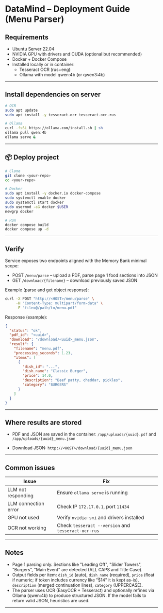 # DataMind – Deployment Guide (Menu Parser)

## Requirements

- Ubuntu Server 22.04
- NVIDIA GPU with drivers and CUDA (optional but recommended)
- Docker + Docker Compose
- Installed locally or in container:
  - Tesseract OCR (rus+eng)
  - Ollama with model qwen:4b (or qwen3:4b)

---

## Install dependencies on server

```bash
# OCR
sudo apt update
sudo apt install -y tesseract-ocr tesseract-ocr-rus

# Ollama
curl -fsSL https://ollama.com/install.sh | sh
ollama pull qwen:4b
ollama serve &
```

---

## 📦 Deploy project

```bash
# Clone
git clone <your-repo>
cd <your-repo>

# Docker
sudo apt install -y docker.io docker-compose
sudo systemctl enable docker
sudo systemctl start docker
sudo usermod -aG docker $USER
newgrp docker

# Run
docker compose build
docker compose up -d
```

---

## Verify

Service exposes two endpoints aligned with the Memory Bank minimal scope:

- POST `/menu/parse` – upload a PDF, parse page 1 food sections into JSON
- GET `/download/{filename}` – download previously saved JSON

Example (parse and get object response):

```bash
curl -X POST "http://<HOST>/menu/parse" \
     -H "Content-Type: multipart/form-data" \
     -F "file=@/path/to/menu.pdf"
```

Response (example):

```json
{
  "status": "ok",
  "pdf_id": "<uuid>",
  "download": "/download/<uuid>_menu.json",
  "result": {
    "filename": "menu.pdf",
    "processing_seconds": 1.23,
    "items": [
      {
        "dish_id": "...",
        "dish_name": "Classic Burger",
        "price": 14.0,
        "description": "Beef patty, cheddar, pickles",
        "category": "BURGERS"
      }
    ]
  }
}
```

---

## Where results are stored

- PDF and JSON are saved in the container:
  `/app/uploads/{uuid}.pdf` and `/app/uploads/{uuid}_menu.json`

- Download JSON:
  `http://<HOST>/download/{uuid}_menu.json`

---

## Common issues

| Issue                | Fix                                                 |
| -------------------- | --------------------------------------------------- |
| LLM not responding   | Ensure `ollama serve` is running                    |
| LLM connection error | Check IP `172.17.0.1`, port `11434`                 |
| GPU not used         | Verify `nvidia-smi` and drivers installed           |
| OCR not working      | Check `tesseract --version` and `tesseract-ocr-rus` |

---

## Notes

- Page 1 parsing only. Sections like "Leading Off", "Slider Towers", "Burgers", "Main Event" are detected (ALL CAPS and Title Case).
- Output fields per item: `dish_id` (auto), `dish_name` (required), `price` (float if numeric; if token includes currency like "$14" it is kept as-is), `description` (merged continuation lines), `category` (UPPERCASE).
- The parser uses OCR (EasyOCR + Tesseract) and optionally refines via Ollama (qwen:4b) to produce structured JSON. If the model fails to return valid JSON, heuristics are used.

---
